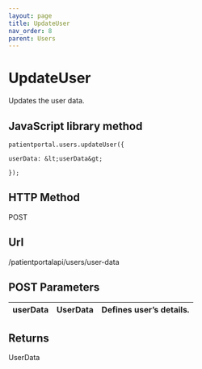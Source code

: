 ```yaml
---
layout: page
title: UpdateUser
nav_order: 8
parent: Users
---
```


# UpdateUserUpdates the user data.## JavaScript library method```patientportal.users.updateUser({userData: &lt;userData&gt;});```## HTTP MethodPOST## ****Url****/patientportalapi/users/user-data## POST Parameters| userData | UserData | Defines user’s details. || --- | --- | --- |## ReturnsUserData